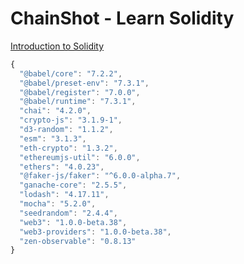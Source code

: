 # ChainShot - Learn Solidity

[Introduction to Solidity](https://www.chainshot.com/learn/solidity)

```javascript
{
  "@babel/core": "7.2.2",
  "@babel/preset-env": "7.3.1",
  "@babel/register": "7.0.0",
  "@babel/runtime": "7.3.1",
  "chai": "4.2.0",
  "crypto-js": "3.1.9-1",
  "d3-random": "1.1.2",
  "esm": "3.1.3",
  "eth-crypto": "1.3.2",
  "ethereumjs-util": "6.0.0",
  "ethers": "4.0.23",
  "@faker-js/faker": "^6.0.0-alpha.7",
  "ganache-core": "2.5.5",
  "lodash": "4.17.11",
  "mocha": "5.2.0",
  "seedrandom": "2.4.4",
  "web3": "1.0.0-beta.38",
  "web3-providers": "1.0.0-beta.38",
  "zen-observable": "0.8.13"
}
```
